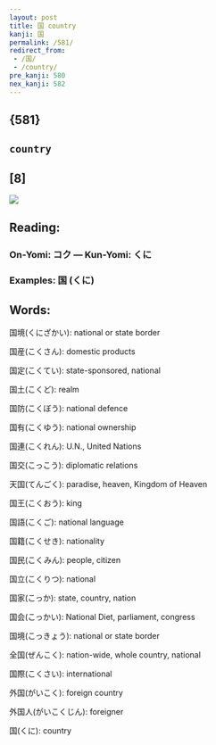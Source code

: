```yaml
---
layout: post
title: 国 country
kanji: 国
permalink: /581/
redirect_from:
 - /国/
 - /country/
pre_kanji: 580
nex_kanji: 582
---
```


## {581}

## `country`

## [8]

<div class="stroke"><img src="E59BBD.png" /></div>

## Reading:

### On-Yomi: コク &mdash; Kun-Yomi: くに

### Examples: 国 (くに)

## Words:

国境(くにざかい): national or state border

国産(こくさん): domestic products

国定(こくてい): state-sponsored, national

国土(こくど): realm

国防(こくぼう): national defence

国有(こくゆう): national ownership

国連(こくれん): U.N., United Nations

国交(こっこう): diplomatic relations

天国(てんごく): paradise, heaven, Kingdom of Heaven

国王(こくおう): king

国語(こくご): national language

国籍(こくせき): nationality

国民(こくみん): people, citizen

国立(こくりつ): national

国家(こっか): state, country, nation

国会(こっかい): National Diet, parliament, congress

国境(こっきょう): national or state border

全国(ぜんこく): nation-wide, whole country, national

国際(こくさい): international

外国(がいこく): foreign country

外国人(がいこくじん): foreigner

国(くに): country
